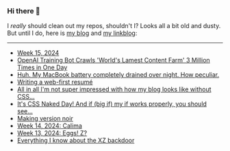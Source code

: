 ### Hi there 👋

I _really_ should clean out my repos, shouldn't I? Looks all a bit old and dusty. But until I do, here is [my blog](https://lostfocus.de/) and [my linkblog](https://dominikschwind.com/links):

--- 

<!-- POST-LIST:START -->
- [Week 15, 2024](https://lostfocus.de/2024/04/14/week-15-2024/)
- [OpenAI Training Bot Crawls &#39;World&#39;s Lamest Content Farm&#39; 3 Million Times in One Day](https://www.404media.co/openai-training-bot-crawls-worlds-lamest-content-farm-3-million-times-in-one-day/)
- [Huh. My MacBook battery completely drained over night. How peculiar.](https://lostfocus.de/2024/04/12/232857/)
- [Writing a web-first resumé](https://werd.io/2024/writing-a-web-first-resum%C3%A9)
- [All in all I&#39;m not super impressed with how my blog looks like without CSS…](https://lostfocus.de/2024/04/09/232847/)
- [It&#39;s CSS Naked Day! And if &lpar;big if&rpar; my if works properly, you should see…](https://lostfocus.de/2024/04/08/232838/)
- [Making version noir](https://anhvn.com/posts/2024/making-version-noir/)
- [Week 14, 2024: Calima](https://lostfocus.de/2024/04/07/week-14-2024-calima/)
- [Week 13, 2024: Eggs! Z?](https://lostfocus.de/2024/03/31/week-13-2024-eggs-z/)
- [Everything I know about the XZ backdoor](https://boehs.org/node/everything-i-know-about-the-xz-backdoor)
<!-- POST-LIST:END -->

<!--
**lostfocus/lostfocus** is a ✨ _special_ ✨ repository because its `README.md` (this file) appears on your GitHub profile.

Here are some ideas to get you started:

- 🔭 I’m currently working on ...
- 🌱 I’m currently learning ...
- 👯 I’m looking to collaborate on ...
- 🤔 I’m looking for help with ...
- 💬 Ask me about ...
- 📫 How to reach me: ...
- 😄 Pronouns: ...
- ⚡ Fun fact: ...
-->
